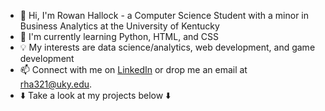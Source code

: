 - 👋 Hi, I'm Rowan Hallock - a Computer Science Student with a minor in Business Analytics at the University of Kentucky
- 🌱 I'm currently learning Python, HTML, and CSS
- 💡 My interests are data science/analytics, web development, and game development
- 📫 Connect with me on [LinkedIn](https://www.linkedin.com/in/rowan-hallock-243b90291) or drop me an email at [rha321@uky.edu](mailto:rha321@uky.edu).
- ⬇️ Take a look at my projects below ⬇️
